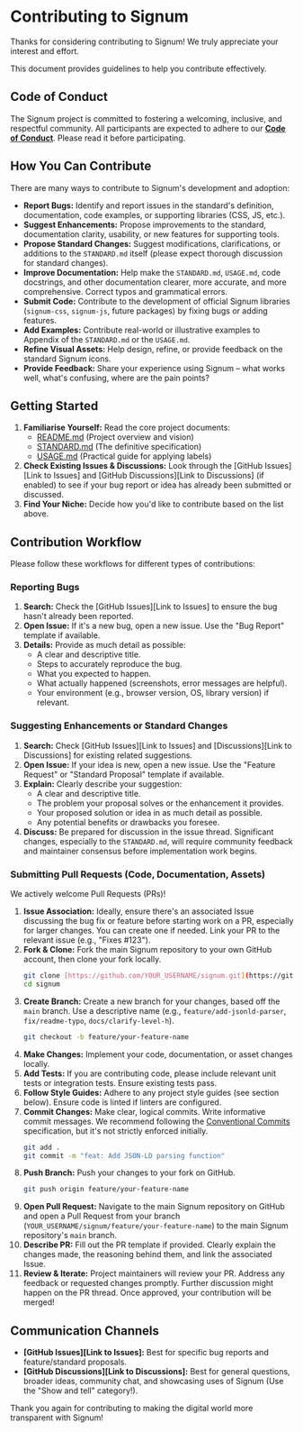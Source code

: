 

# Contributing to Signum

Thanks for considering contributing to Signum! We truly appreciate your interest and effort. 

This document provides guidelines to help you contribute effectively.

## Code of Conduct

The Signum project is committed to fostering a welcoming, inclusive, and respectful community. All participants are expected to adhere to our **[Code of Conduct](CODE_OF_CONDUCT.md)**. Please read it before participating. 

## How You Can Contribute

There are many ways to contribute to Signum's development and adoption:

* **Report Bugs:** Identify and report issues in the standard's definition, documentation, code examples, or supporting libraries (CSS, JS, etc.).
* **Suggest Enhancements:** Propose improvements to the standard, documentation clarity, usability, or new features for supporting tools.
* **Propose Standard Changes:** Suggest modifications, clarifications, or additions to the `STANDARD.md` itself (please expect thorough discussion for standard changes).
* **Improve Documentation:** Help make the `STANDARD.md`, `USAGE.md`, code docstrings, and other documentation clearer, more accurate, and more comprehensive. Correct typos and grammatical errors.
* **Submit Code:** Contribute to the development of official Signum libraries (`signum-css`, `signum-js`, future packages) by fixing bugs or adding features.
* **Add Examples:** Contribute real-world or illustrative examples to Appendix of the `STANDARD.md` or the `USAGE.md`.
* **Refine Visual Assets:** Help design, refine, or provide feedback on the standard Signum icons.
* **Provide Feedback:** Share your experience using Signum – what works well, what's confusing, where are the pain points?

## Getting Started

1.  **Familiarise Yourself:** Read the core project documents:
    * [README.md](README.md) (Project overview and vision)
    * [STANDARD.md](STANDARD.md) (The definitive specification)
    * [USAGE.md](USAGE.md) (Practical guide for applying labels)
2.  **Check Existing Issues & Discussions:** Look through the [GitHub Issues][Link to Issues] and [GitHub Discussions][Link to Discussions] (if enabled) to see if your bug report or idea has already been submitted or discussed.
3.  **Find Your Niche:** Decide how you'd like to contribute based on the list above.

## Contribution Workflow

Please follow these workflows for different types of contributions:

### Reporting Bugs

1.  **Search:** Check the [GitHub Issues][Link to Issues] to ensure the bug hasn't already been reported.
2.  **Open Issue:** If it's a new bug, open a new issue. Use the "Bug Report" template if available.
3.  **Details:** Provide as much detail as possible:
    * A clear and descriptive title.
    * Steps to accurately reproduce the bug.
    * What you expected to happen.
    * What actually happened (screenshots, error messages are helpful).
    * Your environment (e.g., browser version, OS, library version) if relevant.

### Suggesting Enhancements or Standard Changes

1.  **Search:** Check [GitHub Issues][Link to Issues] and [Discussions][Link to Discussions] for existing related suggestions.
2.  **Open Issue:** If your idea is new, open a new issue. Use the "Feature Request" or "Standard Proposal" template if available.
3.  **Explain:** Clearly describe your suggestion:
    * A clear and descriptive title.
    * The problem your proposal solves or the enhancement it provides.
    * Your proposed solution or idea in as much detail as possible.
    * Any potential benefits or drawbacks you foresee.
4.  **Discuss:** Be prepared for discussion in the issue thread. Significant changes, especially to the `STANDARD.md`, will require community feedback and maintainer consensus before implementation work begins.

### Submitting Pull Requests (Code, Documentation, Assets)

We actively welcome Pull Requests (PRs)!

1.  **Issue Association:** Ideally, ensure there's an associated Issue discussing the bug fix or feature before starting work on a PR, especially for larger changes. You can create one if needed. Link your PR to the relevant issue (e.g., "Fixes #123").
2.  **Fork & Clone:** Fork the main Signum repository to your own GitHub account, then clone your fork locally.
    ```bash
    git clone [https://github.com/YOUR_USERNAME/signum.git](https://github.com/YOUR_USERNAME/signum.git)
    cd signum
    ```
3.  **Create Branch:** Create a new branch for your changes, based off the `main` branch. Use a descriptive name (e.g., `feature/add-jsonld-parser`, `fix/readme-typo`, `docs/clarify-level-h`).
    ```bash
    git checkout -b feature/your-feature-name
    ```
4.  **Make Changes:** Implement your code, documentation, or asset changes locally.
5.  **Add Tests:** If you are contributing code, please include relevant unit tests or integration tests. Ensure existing tests pass.
6.  **Follow Style Guides:** Adhere to any project style guides (see section below). Ensure code is linted if linters are configured.
7.  **Commit Changes:** Make clear, logical commits. Write informative commit messages. We recommend following the [Conventional Commits](https://www.conventionalcommits.org/) specification, but it's not strictly enforced initially.
    ```bash
    git add .
    git commit -m "feat: Add JSON-LD parsing function"
    ```
8.  **Push Branch:** Push your changes to your fork on GitHub.
    ```bash
    git push origin feature/your-feature-name
    ```
9.  **Open Pull Request:** Navigate to the main Signum repository on GitHub and open a Pull Request from your branch (`YOUR_USERNAME/signum/feature/your-feature-name`) to the main Signum repository's `main` branch.
10. **Describe PR:** Fill out the PR template if provided. Clearly explain the changes made, the reasoning behind them, and link the associated Issue.
11. **Review & Iterate:** Project maintainers will review your PR. Address any feedback or requested changes promptly. Further discussion might happen on the PR thread. Once approved, your contribution will be merged!

## Communication Channels

* **[GitHub Issues][Link to Issues]:** Best for specific bug reports and feature/standard proposals.
* **[GitHub Discussions][Link to Discussions]:** Best for general questions, broader ideas, community chat, and showcasing uses of Signum (Use the "Show and tell" category!).

Thank you again for contributing to making the digital world more transparent with Signum!